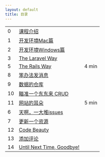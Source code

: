 ```yaml
---
layout: default
title: 目录
---
```


<table class="index-table">
  <tbody>
    <tr class="episode-wrap">
      <td class="episode-index">0</td>
      <td class="episode-title">
        <a href="00_intro.html">
          课程介绍
        </a>
      </td>
      <td class="episode-length">
      </td>
    </tr>
    <tr class="episode-wrap">
      <td class="episode-index">1</td>
      <td class="episode-title">
        <a href="01_mac.html">
          开发环境Mac篇
        </a>
      </td>
      <td class="episode-length">
      </td>
    </tr>
    <tr class="episode-wrap">
      <td class="episode-index">2</td>
      <td class="episode-title">
        <a href="02_windows.html">
          开发环境Windows篇
        </a>
      </td>
      <td class="episode-length">
      </td>
    </tr>
    <tr class="episode-wrap">
      <td class="episode-index">3</td>
      <td class="episode-title">
        <a href="03_laravel_way.html">
          The Laravel Way
        </a>
      </td>
      <td class="episode-length">
      </td>
    </tr>
    <tr class="episode-wrap">
      <td class="episode-index">5</td>
      <td class="episode-title">
        <a href="05_rails_way.html">
          The Rails Way
        </a>
      </td>
      <td class="episode-length">
        4 min
      </td>
    </tr>
    <tr class="episode-wrap">
      <td class="episode-index">8</td>
      <td class="episode-title">
        <a href="04_stupid.html">
          笨办法发消息
        </a>
      </td>
      <td class="episode-length">
      </td>
    </tr>
    <tr class="episode-wrap">
      <td class="episode-index">9</td>
      <td class="episode-title">
        <a href="05_database.html">
          数据的仓库
        </a>
      </td>
      <td class="episode-length">
      </td>
    </tr>
    <tr class="episode-wrap">
      <td class="episode-index">10</td>
      <td class="episode-title">
        <a href="06_crud.html">
          瞄准一个东东来 CRUD
        </a>
      </td>
      <td class="episode-length">
      </td>
    </tr>
    <tr class="episode-wrap">
      <td class="episode-index">11</td>
      <td class="episode-title">
        <a href="07_ear.html">
          网站的耳朵
        </a>
      </td>
      <td class="episode-length">
        5 min
      </td>
    </tr>
    <tr class="episode-wrap">
      <td class="episode-index">6</td>
      <td class="episode-title">
        <a href="08_issues.html">
			天啊，一大堆issues
        </a>
      </td>
      <td class="episode-length">
      </td>
    </tr>
    <tr class="episode-wrap">
      <td class="episode-index">7</td>
      <td class="episode-title">
        <a href="09_update.html">
			更新一个资源
        </a>
      </td>
      <td class="episode-length">
      </td>
    </tr>
    <tr class="episode-wrap">
      <td class="episode-index">12</td>
      <td class="episode-title">
        <a href="10_beauty.html">
          Code Beauty
        </a>
      </td>
      <td class="episode-length">
      </td>
    </tr>
    <tr class="episode-wrap">
      <td class="episode-index">13</td>
      <td class="episode-title">
        <a href="11_comment.html">
          添加评论
        </a>
      </td>
      <td class="episode-length">
      </td>
    </tr>
    <tr class="episode-wrap">
      <td class="episode-index">14</td>
      <td class="episode-title">
        <a href="12_goodbye.html">
          Until Next Time, Goodbye!
        </a>
      </td>
      <td class="episode-length">
      </td>
    </tr>
  </tbody>
</table>
